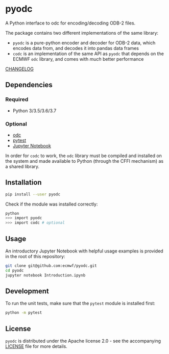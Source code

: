 # pyodc

A Python interface to odc for encoding/decoding ODB\-2 files.

The package contains two different implementations of the same library:

* `pyodc` is a pure-python encoder and decoder for ODB\-2 data, which encodes data from, and decodes it into pandas data frames
* `codc` is an implementation of the same API as `pyodc` that depends on the ECMWF `odc` library, and comes with _much_ better performance

[CHANGELOG]

## Dependencies

### Required

* Python 3/3.5/3.6/3.7

### Optional

* [odc]
* [pytest]
* [Jupyter Notebook]

In order for `codc` to work, the `odc` library must be compiled and installed on the system and made available to Python (through the CFFI mechanism) as a shared library.

## Installation

```sh
pip install --user pyodc
```

Check if the module was installed correctly:

```sh
python
>>> import pyodc
>>> import codc # optional
```

## Usage

An introductory Jupyter Notebook with helpful usage examples is provided in the root of this repository:

```sh
git clone git@github.com:ecmwf/pyodc.git
cd pyodc
jupyter notebook Introduction.ipynb
```

## Development

To run the unit tests, make sure that the `pytest` module is installed first:

```sh
python -m pytest
```

## License

`pyodc` is distributed under the Apache license 2.0 - see the accompanying [LICENSE] file for more details.

[CHANGELOG]: ./CHANGELOG.md
[LICENSE]: ./LICENSE
[odc]: https://github.com/ecmwf/odc
[pytest]: https://pytest.org
[Jupyter Notebook]: https://jupyter.org
